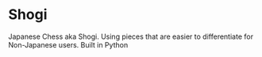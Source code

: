 # Shogi
Japanese Chess aka Shogi. Using pieces that are easier to differentiate for Non-Japanese users. Built in Python
